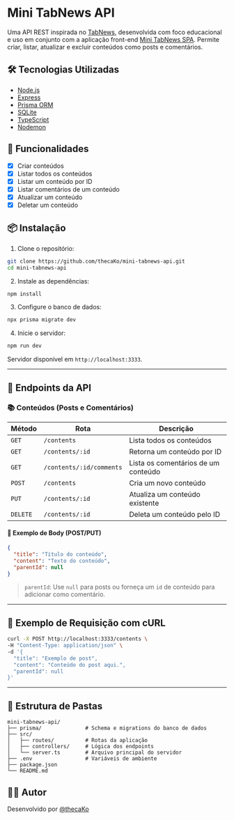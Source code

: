 # Mini TabNews API

Uma API REST inspirada no [TabNews](https://www.tabnews.com.br/), desenvolvida com foco educacional e uso em conjunto com a aplicação front-end [Mini TabNews SPA](https://github.com/thecaKo/mini-tabnews-spa). Permite criar, listar, atualizar e excluir conteúdos como posts e comentários.

## 🛠 Tecnologias Utilizadas

- [Node.js](https://nodejs.org/)
- [Express](https://expressjs.com/)
- [Prisma ORM](https://www.prisma.io/)
- [SQLite](https://www.sqlite.org/)
- [TypeScript](https://www.typescriptlang.org/)
- [Nodemon](https://nodemon.io/)

## 🚀 Funcionalidades

- [x] Criar conteúdos
- [x] Listar todos os conteúdos
- [x] Listar um conteúdo por ID
- [x] Listar comentários de um conteúdo
- [x] Atualizar um conteúdo
- [x] Deletar um conteúdo

## 📦 Instalação

1. Clone o repositório:

```bash
git clone https://github.com/thecaKo/mini-tabnews-api.git
cd mini-tabnews-api
```

2. Instale as dependências:

```bash
npm install
```

3. Configure o banco de dados:

```bash
npx prisma migrate dev
```

4. Inicie o servidor:

```bash
npm run dev
```

Servidor disponível em `http://localhost:3333`.

---

## 📄 Endpoints da API

### 📚 Conteúdos (Posts e Comentários)

| Método   | Rota                         | Descrição                             |
|----------|------------------------------|----------------------------------------|
| `GET`    | `/contents`                  | Lista todos os conteúdos               |
| `GET`    | `/contents/:id`              | Retorna um conteúdo por ID             |
| `GET`    | `/contents/:id/comments`     | Lista os comentários de um conteúdo    |
| `POST`   | `/contents`                  | Cria um novo conteúdo                  |
| `PUT`    | `/contents/:id`              | Atualiza um conteúdo existente         |
| `DELETE` | `/contents/:id`              | Deleta um conteúdo pelo ID             |

#### 📝 Exemplo de Body (POST/PUT)

```json
{
  "title": "Título do conteúdo",
  "content": "Texto do conteúdo",
  "parentId": null
}
```

> `parentId`: Use `null` para posts ou forneça um `id` de conteúdo para adicionar como comentário.

---

## 🧪 Exemplo de Requisição com cURL

```bash
curl -X POST http://localhost:3333/contents \
-H "Content-Type: application/json" \
-d '{
  "title": "Exemplo de post",
  "content": "Conteúdo do post aqui.",
  "parentId": null
}'
```

---

## 📁 Estrutura de Pastas

```
mini-tabnews-api/
├── prisma/              # Schema e migrations do banco de dados
├── src/
│   ├── routes/          # Rotas da aplicação
│   ├── controllers/     # Lógica dos endpoints
│   └── server.ts        # Arquivo principal do servidor
├── .env                 # Variáveis de ambiente
├── package.json
└── README.md
```

## 👨‍💻 Autor

Desenvolvido por [@thecaKo](https://github.com/thecaKo)
